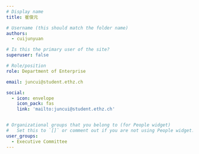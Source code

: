 ```yaml
---
# Display name
title: 崔俊元

# Username (this should match the folder name)
authors:
  - cuijunyuan

# Is this the primary user of the site?
superuser: false

# Role/position
role: Department of Enterprise

email: juncui@student.ethz.ch

social:
  - icon: envelope
    icon_pack: fas
    link: 'mailto:juncui@student.ethz.ch'


# Organizational groups that you belong to (for People widget)
#   Set this to `[]` or comment out if you are not using People widget.
user_groups:
  - Executive Committee
---
```


